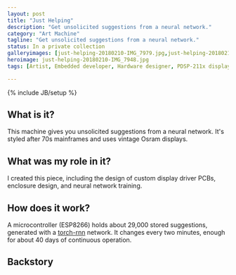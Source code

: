```yaml
---
layout: post
title: "Just Helping"
description: "Get unsolicited suggestions from a neural network."
category: "Art Machine"
tagline: "Get unsolicited suggestions from a neural network."
status: In a private collection
galleryimages: [just-helping-20180210-IMG_7979.jpg,just-helping-20180210-IMG_7966.jpg,just-helping-20180210-IMG_7918.jpg,just-helping-20180210-IMG_7963.jpg,just-helping-20180210-IMG_7948.jpg,just-helping-display.png,just-helping-controller.png,just-helping-stackup.png]
heroimage: just-helping-20180210-IMG_7948.jpg
tags: [Artist, Embedded developer, Hardware designer, PDSP-211x displays, Judging Me Judging You, Vintage OSRAM mainframe LED displays, Aluminum extrusion, Custom circuit boards, Neural networks]

---
```

{% include JB/setup %}

## What is it?

This machine gives you unsolicited suggestions from a neural network. It's styled after 70s mainframes and uses vintage Osram displays.

## What was my role in it?

I created this piece, including the design of custom display driver PCBs, enclosure design, and neural network training.

## How does it work?

A microcontroller (ESP8266) holds about 29,000 stored suggestions, generated with a [torch-rnn](https://github.com/jcjohnson/torch-rnn) network. It changes every two minutes, enough for about 40 days of continuous operation.

## Backstory
